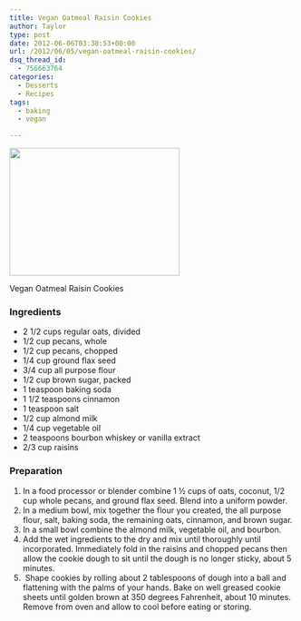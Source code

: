 ```yaml
---
title: Vegan Oatmeal Raisin Cookies
author: Taylor
type: post
date: 2012-06-06T03:38:53+00:00
url: /2012/06/05/vegan-oatmeal-raisin-cookies/
dsq_thread_id:
  - 756663764
categories:
  - Desserts
  - Recipes
tags:
  - baking
  - vegan

---
```

<div id="attachment_915" style="width: 310px" class="wp-caption alignright">
  <a href="{{% mediaroot %}}uploads/2012/06/P6050790.jpg" rel="lightbox[914]"><img class="size-medium wp-image-915" title="Vegan Oatmeal Rasin Cookies" src="{{% mediaroot %}}uploads/2012/06/P6050790-300x225.jpg" alt="" width="300" height="225" srcset="{{% mediaroot %}}uploads/2012/06/P6050790-300x225.jpg 300w, {{% mediaroot %}}uploads/2012/06/P6050790-400x300.jpg 400w, {{% mediaroot %}}uploads/2012/06/P6050790.jpg 800w" sizes="(max-width: 300px) 100vw, 300px" /></a>
  
  <p class="wp-caption-text">
    Vegan Oatmeal Raisin Cookies
  </p>
</div>

### Ingredients

  * 2 1/2 cups regular oats, divided
  * 1/2 cup pecans, whole
  * 1/2 cup pecans, chopped
  * 1/4 cup ground flax seed
  * 3/4 cup all purpose flour
  * 1/2 cup brown sugar, packed
  * 1 teaspoon baking soda
  * 1 1/2 teaspoons cinnamon
  * 1 teaspoon salt
  * 1/2 cup almond milk
  * 1/4 cup vegetable oil
  * 2 teaspoons bourbon whiskey or vanilla extract
  * 2/3 cup raisins

### Preparation

  1. In a food processor or blender combine 1 ½ cups of oats, coconut, 1/2 cup whole pecans, and ground flax seed. Blend into a uniform powder.
  2. In a medium bowl, mix together the flour you created, the all purpose flour, salt, baking soda, the remaining oats, cinnamon, and brown sugar.
  3. In a small bowl combine the almond milk, vegetable oil, and bourbon.
  4. Add the wet ingredients to the dry and mix until thoroughly until incorporated. Immediately fold in the raisins and chopped pecans then allow the cookie dough to sit until the dough is no longer sticky, about 5 minutes.
  5.  Shape cookies by rolling about 2 tablespoons of dough into a ball and flattening with the palms of your hands. Bake on well greased cookie sheets until golden brown at 350 degrees Fahrenheit, about 10 minutes. Remove from oven and allow to cool before eating or storing.